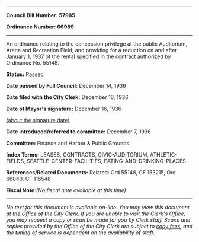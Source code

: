 

********

**Council Bill Number: 57985**
   
**Ordinance Number: 66989**
********

 An ordinance relating to the concession privilege at the public Auditorium, Arena and Recreation Field; and providing for a reduction on and after January 1, 1937 of the rental specified in the contract authorized by Ordinance No. 55148.

**Status:** Passed
   
**Date passed by Full Council:** December 14, 1936
   
**Date filed with the City Clerk:** December 16, 1936
   
**Date of Mayor's signature:** December 16, 1936
   
[(about the signature date)](/~public/approvaldate.htm)
   
   
   
**Date introduced/referred to committee:** December 7, 1936
   
**Committee:** Finance and Harbor & Public Grounds
   
   
**Index Terms:** LEASES, CONTRACTS, CIVIC-AUDITORIUM, ATHLETIC-FIELDS, SEATTLE-CENTER-FACILITIES, EATING-AND-DRINKING-PLACES

**References/Related Documents:** Related: Ord 55148, CF 153215, Ord 66040, CF 116548

**Fiscal Note:**_(No fiscal note available at this time)_
********

_No text for this document is available on-line. You may view this document at [the Office of the City Clerk](http://www.seattle.gov/leg/clerk/contactUs.htm). If you are unable to visit the Clerk's Office, you may request a copy or scan be made for you by Clerk staff. Scans and copies provided by the Office of the City Clerk are subject to [copy fees](http://clerk.seattle.gov/~public/clerkfees.htm), and the timing of service is dependent on the availability of staff._

